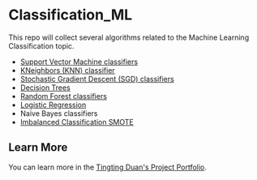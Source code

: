 # Classification_ML
This repo will collect several algorithms related to the Machine Learning Classification topic.

- [Support Vector Machine classifiers](https://github.com/Tingting0618/SVM_Classifier)
- [KNeighbors (KNN) classifier](https://github.com/Tingting0618/SVM_Classifier)
- [Stochastic Gradient Descent (SGD) classifiers](https://github.com/Tingting0618/SGD_RandomForest_Classifier)
- [Decision Trees](https://github.com/Tingting0618/Tree_Based_ML_Models)
- [Random Forest classifiers](https://github.com/Tingting0618/Ensemble_Learning)
- [Logistic Regression](https://github.com/Tingting0618/Logistic_Regression)
- Naive Bayes classifiers
- [Imbalanced Classification SMOTE](https://github.com/Tingting0618/Imbalanced_Classification_SMOTE)

## Learn More

You can learn more in the [Tingting Duan's Project Portfolio](https://tingting0618.github.io).
